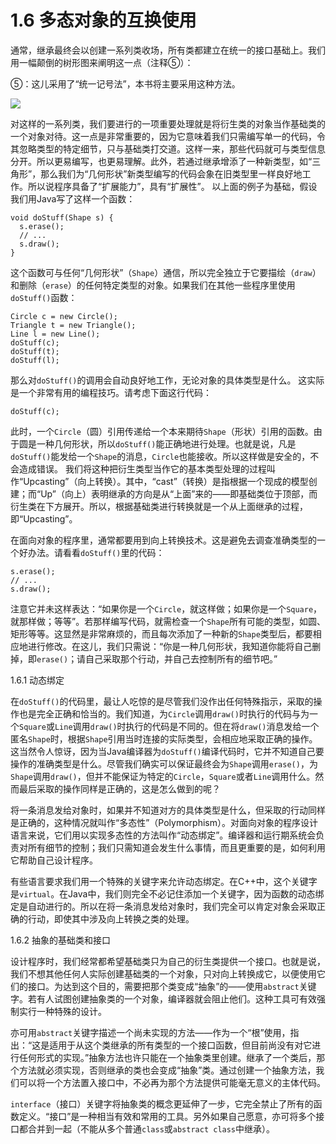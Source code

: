 # 1.6 多态对象的互换使用


通常，继承最终会以创建一系列类收场，所有类都建立在统一的接口基础上。我们用一幅颠倒的树形图来阐明这一点（注释⑤）：

⑤：这儿采用了“统一记号法”，本书将主要采用这种方法。

![](1-2.gif)

对这样的一系列类，我们要进行的一项重要处理就是将衍生类的对象当作基础类的一个对象对待。这一点是非常重要的，因为它意味着我们只需编写单一的代码，令其忽略类型的特定细节，只与基础类打交道。这样一来，那些代码就可与类型信息分开。所以更易编写，也更易理解。此外，若通过继承增添了一种新类型，如“三角形”，那么我们为“几何形状”新类型编写的代码会象在旧类型里一样良好地工作。所以说程序具备了“扩展能力”，具有“扩展性”。
以上面的例子为基础，假设我们用Java写了这样一个函数：

```
void doStuff(Shape s) {
  s.erase();
  // ...
  s.draw();
}
```

这个函数可与任何“几何形状”（`Shape`）通信，所以完全独立于它要描绘（`draw`）和删除（`erase`）的任何特定类型的对象。如果我们在其他一些程序里使用`doStuff()`函数：

```
Circle c = new Circle();
Triangle t = new Triangle();
Line l = new Line();
doStuff(c);
doStuff(t);
doStuff(l);
```

那么对`doStuff()`的调用会自动良好地工作，无论对象的具体类型是什么。
这实际是一个非常有用的编程技巧。请考虑下面这行代码：

```
doStuff(c);
```

此时，一个`Circle`（圆）引用传递给一个本来期待`Shape`（形状）引用的函数。由于圆是一种几何形状，所以`doStuff()`能正确地进行处理。也就是说，凡是`doStuff()`能发给一个`Shape`的消息，`Circle`也能接收。所以这样做是安全的，不会造成错误。
我们将这种把衍生类型当作它的基本类型处理的过程叫作“Upcasting”（向上转换）。其中，“cast”（转换）是指根据一个现成的模型创建；而“Up”（向上）表明继承的方向是从“上面”来的——即基础类位于顶部，而衍生类在下方展开。所以，根据基础类进行转换就是一个从上面继承的过程，即“Upcasting”。

在面向对象的程序里，通常都要用到向上转换技术。这是避免去调查准确类型的一个好办法。请看看`doStuff()`里的代码：

```
s.erase();
// ...
s.draw();
```

注意它并未这样表达：“如果你是一个`Circle`，就这样做；如果你是一个`Square`，就那样做；等等”。若那样编写代码，就需检查一个`Shape`所有可能的类型，如圆、矩形等等。这显然是非常麻烦的，而且每次添加了一种新的`Shape`类型后，都要相应地进行修改。在这儿，我们只需说：“你是一种几何形状，我知道你能将自己删掉，即`erase()`；请自己采取那个行动，并自己去控制所有的细节吧。”

1.6.1 动态绑定

在`doStuff()`的代码里，最让人吃惊的是尽管我们没作出任何特殊指示，采取的操作也是完全正确和恰当的。我们知道，为`Circle`调用`draw()`时执行的代码与为一个`Square`或`Line`调用`draw()`时执行的代码是不同的。但在将`draw()`消息发给一个匿名`Shape`时，根据`Shape`引用当时连接的实际类型，会相应地采取正确的操作。这当然令人惊讶，因为当Java编译器为`doStuff()`编译代码时，它并不知道自己要操作的准确类型是什么。尽管我们确实可以保证最终会为`Shape`调用`erase()`，为`Shape`调用`draw()`，但并不能保证为特定的`Circle`，`Square`或者`Line`调用什么。然而最后采取的操作同样是正确的，这是怎么做到的呢？

将一条消息发给对象时，如果并不知道对方的具体类型是什么，但采取的行动同样是正确的，这种情况就叫作“多态性”（Polymorphism）。对面向对象的程序设计语言来说，它们用以实现多态性的方法叫作“动态绑定”。编译器和运行期系统会负责对所有细节的控制；我们只需知道会发生什么事情，而且更重要的是，如何利用它帮助自己设计程序。

有些语言要求我们用一个特殊的关键字来允许动态绑定。在C++中，这个关键字是`virtual`。在Java中，我们则完全不必记住添加一个关键字，因为函数的动态绑定是自动进行的。所以在将一条消息发给对象时，我们完全可以肯定对象会采取正确的行动，即使其中涉及向上转换之类的处理。

1.6.2 抽象的基础类和接口

设计程序时，我们经常都希望基础类只为自己的衍生类提供一个接口。也就是说，我们不想其他任何人实际创建基础类的一个对象，只对向上转换成它，以便使用它们的接口。为达到这个目的，需要把那个类变成“抽象”的——使用`abstract`关键字。若有人试图创建抽象类的一个对象，编译器就会阻止他们。这种工具可有效强制实行一种特殊的设计。

亦可用`abstract`关键字描述一个尚未实现的方法——作为一个“根”使用，指出：“这是适用于从这个类继承的所有类型的一个接口函数，但目前尚没有对它进行任何形式的实现。”抽象方法也许只能在一个抽象类里创建。继承了一个类后，那个方法就必须实现，否则继承的类也会变成“抽象”类。通过创建一个抽象方法，我们可以将一个方法置入接口中，不必再为那个方法提供可能毫无意义的主体代码。

`interface`（接口）关键字将抽象类的概念更延伸了一步，它完全禁止了所有的函数定义。“接口”是一种相当有效和常用的工具。另外如果自己愿意，亦可将多个接口都合并到一起（不能从多个普通`class`或`abstract class`中继承）。
